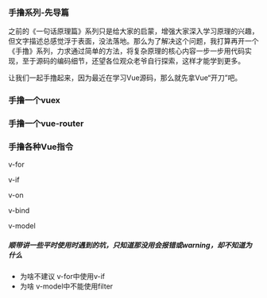 ### 手撸系列-先导篇

之前的《一句话原理篇》系列只是给大家的启蒙，增强大家深入学习原理的兴趣，但文字描述总感觉浮于表面，没法落地。那么为了解决这个问题，我打算再开一个《手撸》系列，力求通过简单的方法，将复杂原理的核心内容一步一步用代码实现，至于源码的编码细节，还望各位观众老爷自行探索，这样才能学到更多。

​	让我们一起手撸起来，因为最近在学习Vue源码，那么就先拿Vue“开刀”吧。





### 手撸一个vuex

### 手撸一个vue-router

### 手撸各种Vue指令

v-for

v-if

v-on

v-bind

v-model





##### 顺带讲一些平时使用时遇到的坑，只知道那没用会报错或warning，却不知道为什么

- 为啥不建议 v-for中使用v-if
- 为啥 v-model中不能使用filter